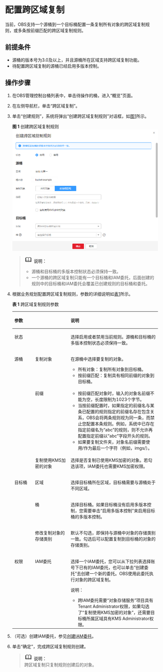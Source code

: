 # 配置跨区域复制<a name="obs_03_0003"></a>

当前，OBS支持一个源桶到一个目标桶配置一条复制所有对象的跨区域复制规则，或多条按前缀匹配的跨区域复制规则。

## 前提条件<a name="section32125925213719"></a>

-   源桶的版本号为3.0及以上，并且源桶所在区域支持跨区域复制功能。
-   待配置跨区域复制的源桶已经启用多版本控制。

## 操作步骤<a name="section19643922213936"></a>

1.  在OBS管理控制台桶列表中，单击待操作的桶，进入“概览”页面。
2.  在左侧导航栏，单击“跨区域复制”。
3.  单击“创建规则”，系统将弹出“创建跨区域复制规则”对话框，如[图1](#fig63211341214612)所示。

    **图 1**  创建跨区域复制规则<a name="fig63211341214612"></a>  
    ![](figures/创建跨区域复制规则.png "创建跨区域复制规则")

    >![](public_sys-resources/icon-note.gif) **说明：**   
    >-   源桶和目标桶的多版本控制状态必须保持一致。  
    >-   一个源桶的跨区域复制只能有一个目标桶和IAM委托，后面创建的规则中的目标桶和IAM委托会覆盖已创建规则的目标桶和委托。  

4.  根据业务规划配置跨区域复制规则，参数的详细说明如[表1](#table6195068921495)所示。

    **表 1**  跨区域复制规则参数

    <a name="table6195068921495"></a>
    <table><thead align="left"><tr id="row4965471321495"><th class="cellrowborder" colspan="2" valign="top" id="mcps1.2.4.1.1"><p id="p2236285321495"><a name="p2236285321495"></a><a name="p2236285321495"></a>参数</p>
    </th>
    <th class="cellrowborder" valign="top" id="mcps1.2.4.1.2"><p id="p6412419421495"><a name="p6412419421495"></a><a name="p6412419421495"></a>说明</p>
    </th>
    </tr>
    </thead>
    <tbody><tr id="row443080921495"><td class="cellrowborder" colspan="2" valign="top" headers="mcps1.2.4.1.1 "><p id="p782976121495"><a name="p782976121495"></a><a name="p782976121495"></a>状态</p>
    </td>
    <td class="cellrowborder" valign="top" headers="mcps1.2.4.1.2 "><p id="p35846555215445"><a name="p35846555215445"></a><a name="p35846555215445"></a>选择启用或者禁用当前规则。源桶和目标桶的多版本控制状态必须保持一致。</p>
    </td>
    </tr>
    <tr id="row5981092521495"><td class="cellrowborder" rowspan="3" valign="top" width="14.14%" headers="mcps1.2.4.1.1 "><p id="p2057812352016"><a name="p2057812352016"></a><a name="p2057812352016"></a>源桶</p>
    </td>
    <td class="cellrowborder" valign="top" width="24.5%" headers="mcps1.2.4.1.1 "><p id="p283479321495"><a name="p283479321495"></a><a name="p283479321495"></a>复制对象</p>
    </td>
    <td class="cellrowborder" valign="top" width="61.36000000000001%" headers="mcps1.2.4.1.2 "><p id="p1432570393432"><a name="p1432570393432"></a><a name="p1432570393432"></a>在源桶中选择要复制的对象。</p>
    <a name="ul34268730153058"></a><a name="ul34268730153058"></a><ul id="ul34268730153058"><li>所有对象：复制所有对象到目标桶。</li><li>按前缀匹配：复制具有相同前缀的对象到目标桶。</li></ul>
    </td>
    </tr>
    <tr id="row1616511719513"><td class="cellrowborder" valign="top" headers="mcps1.2.4.1.1 "><p id="p61651017155112"><a name="p61651017155112"></a><a name="p61651017155112"></a>前缀</p>
    </td>
    <td class="cellrowborder" valign="top" headers="mcps1.2.4.1.1 "><a name="ul1420210213339"></a><a name="ul1420210213339"></a><ul id="ul1420210213339"><li>按前缀匹配对象时，输入的对象名前缀不能为空，长度限制为1023个字节。</li><li>当按前缀配置时，如果指定的前缀名与某条已配置的规则指定的前缀名存在包含关系，<span id="ph147585509142"><a name="ph147585509142"></a><a name="ph147585509142"></a>OBS</span>会将两条规则视为同一条，而禁止您配置本条规则。例如，系统中已存在指定前缀名为“abc”的规则，则不允许再配置指定前缀以“abc”字段开头的规则。</li><li>如果要复制文件夹，对象名前缀需要使用/作为最后一个字符（例如，imgs/）。</li></ul>
    </td>
    </tr>
    <tr id="row24800168141541"><td class="cellrowborder" valign="top" headers="mcps1.2.4.1.1 "><p id="p65238216141541"><a name="p65238216141541"></a><a name="p65238216141541"></a>复制使用KMS加密的对象</p>
    </td>
    <td class="cellrowborder" valign="top" headers="mcps1.2.4.1.1 "><p id="p47459822141541"><a name="p47459822141541"></a><a name="p47459822141541"></a>选择是否复制已使用KMS加密的对象。若勾选该项，IAM委托也需要KMS加密权限。</p>
    </td>
    </tr>
    <tr id="row35500343215138"><td class="cellrowborder" rowspan="3" valign="top" width="14.14%" headers="mcps1.2.4.1.1 "><p id="p1226512112012"><a name="p1226512112012"></a><a name="p1226512112012"></a>目标桶</p>
    </td>
    <td class="cellrowborder" valign="top" width="24.5%" headers="mcps1.2.4.1.1 "><p id="p19286061215138"><a name="p19286061215138"></a><a name="p19286061215138"></a>区域</p>
    </td>
    <td class="cellrowborder" valign="top" width="61.36000000000001%" headers="mcps1.2.4.1.2 "><p id="p49436299215138"><a name="p49436299215138"></a><a name="p49436299215138"></a>选择目标桶所在区域，目标桶需要与源桶处于不同区域。</p>
    </td>
    </tr>
    <tr id="row35168852215147"><td class="cellrowborder" valign="top" headers="mcps1.2.4.1.1 "><p id="p7316327215147"><a name="p7316327215147"></a><a name="p7316327215147"></a>桶</p>
    </td>
    <td class="cellrowborder" valign="top" headers="mcps1.2.4.1.1 "><p id="p5274955215147"><a name="p5274955215147"></a><a name="p5274955215147"></a>选择目标桶。如果目标桶没有启用多版本控制，您需要单击“启用多版本控制”来启用目标桶的多版本控制。</p>
    </td>
    </tr>
    <tr id="row59588754215140"><td class="cellrowborder" valign="top" headers="mcps1.2.4.1.1 "><p id="p39075124215140"><a name="p39075124215140"></a><a name="p39075124215140"></a>修改复制对象的存储类别</p>
    </td>
    <td class="cellrowborder" valign="top" headers="mcps1.2.4.1.1 "><p id="p5446874295428"><a name="p5446874295428"></a><a name="p5446874295428"></a>默认不勾选，即保持与源桶中对象的存储类别一致。勾选后可以配置复制到目标桶的对象的存储类别。</p>
    </td>
    </tr>
    <tr id="row63407147215331"><td class="cellrowborder" valign="top" width="14.14%" headers="mcps1.2.4.1.1 "><p id="p9482142631915"><a name="p9482142631915"></a><a name="p9482142631915"></a>权限</p>
    </td>
    <td class="cellrowborder" valign="top" width="24.5%" headers="mcps1.2.4.1.1 "><p id="p56481676215331"><a name="p56481676215331"></a><a name="p56481676215331"></a>IAM委托</p>
    </td>
    <td class="cellrowborder" valign="top" width="61.36000000000001%" headers="mcps1.2.4.1.2 "><p id="p46341704141639"><a name="p46341704141639"></a><a name="p46341704141639"></a>选择一个IAM委托，您可以从下拉列表选择账号下已有的IAM委托，也可以单击“创建委托”去创建一个新的委托。OBS使用此委托执行对象的跨区域复制。</p>
    <div class="note" id="note4481049714209"><a name="note4481049714209"></a><a name="note4481049714209"></a><span class="notetitle"> 说明： </span><div class="notebody"><a name="ul11150722142723"></a><a name="ul11150722142723"></a><ul id="ul11150722142723"><li>跨IAM委托需要“对象存储服务”项目具有Tenant Administrator权限，如果勾选了“复制使用KMS加密的对象”，还需要目标桶所属区域具有KMS Administrator权限。</li></ul>
    </div></div>
    </td>
    </tr>
    </tbody>
    </table>

5.  （可选）创建IAM委托，参见[创建IAM委托](创建IAM委托.md)。
6.  单击“确定”，完成跨区域复制规则创建。

    >![](public_sys-resources/icon-note.gif) **说明：**   
    >跨区域复制只复制规则创建后的对象。  


